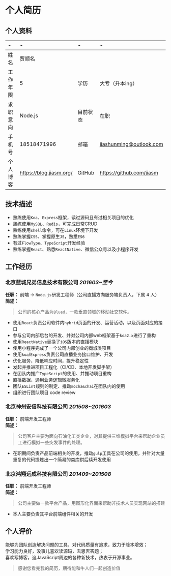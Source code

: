 # 个人简历

## 个人资料

-|-|-|-
:--|:--|:--|:--
姓名|贾顺名|
工作年限|5|学历|大专（升本ing）
求职意向|Node.js|目前状态|在职
手机号|18518471996|邮箱|jiashunming@outlook.com
个人博客|https://blog.jiasm.org/|GitHub|https://github.com/jiasm 

## 技术描述

- 熟练使用`Koa`、`Express`框架，读过源码且有过相关项目的优化
- 熟练使用`MySQL`、`Redis`，可完成日常CRUD
- 熟练使用`shell`命令，可在`Linux`环境下开发
- 熟练掌握`CSS`、掌握原生`JS`，熟悉`ES6`
- 有过`FlowType`、`TypeScript`开发经验
- 熟练掌握`React`、熟悉`ReactNative`、微信公众号以及小程序开发

## 工作经历

### 北京蓝城兄弟信息技术有限公司 *201603~至今*  

__任职：__ 前端 -> `Node.js`研发工程师（公司直播方向服务端负责人，下属 4 人）   
__简述：__
> 公司的核心产品为`Blued`，一款垂直领域的移动社交软件。    
- 使用`React`负责公司软件内`hybrid`页面的开发、运营活动，以及页面对应的接口
- 参与公司内部后台的开发、并对公司内部web框架基于`koa2.x`进行了重构
- 使用`ReactNative`替换了`iOS`版本的直播模块
- 使用小程序完成了一个公司内部创业的商城类项目  
- 使用`koa`/`Express`负责公司直播业务接口维护、开发  
- 优化服务，降低响应时间，提升稳定性
- 发起并推进项目工程化（CI/CD、本地开发脚手架）
- 在团队内推广`TypeScript`的使用、并推动项目重构
- 直播数据、通用业务逻辑微服务化
- 团队`ESLint`规则的制定、推动`mocha&chai`在团队内的使用
- 组织进行团队项目 code review

### 北京神州安信科技有限公司 *201508~201603*

__任职：__ 前端开发工程师  
__简述：__  
> 公司客户主要为面向石油化工类企业，对其提供三维模拟平台来帮助企业员工进行模拟一些突发事件的处理。  
- 在职期间负责产品前端相关的开发，推动`gulp`工具在公司的使用，并针对大量重复的代码提炼出一个简易的类库供后续开发使用

### 北京鸿翔远成科技有限公司 *201409~201508*

__任职：__ 前端开发工程师  
__简述：__  
> 公司主要做一款平台产品，用图形化界面来帮助非技术人员实现网站的搭建  
- 本人主要负责其平台前端组件相关的开发

## 个人评价

能够为团队创造解决问题的工具，对代码质量有追求，致力于降本增效；  
学习能力良好，没事儿喜欢读源码，去思否答题；  
喜欢写博客，追JavaScript周边的各种新技术，热衷于开源事业。  

> 感谢您看完我的简历，期待能和牛人们一起创造价值
